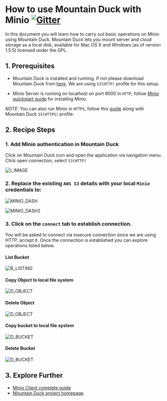 # How to use Mountain Duck with Minio [![Gitter](https://badges.gitter.im/Join%20Chat.svg)](https://gitter.im/minio/minio?utm_source=badge&utm_medium=badge&utm_campaign=pr-badge&utm_content=badge)

In this document you will learn how to carry out basic operations on Minio using Mountain Duck. Mountain Duck lets you mount server and cloud storage as a local disk, available for Mac OS X and Windows (as of version 1.5.5) licensed under the GPL. 

## 1. Prerequisites

* Mountain Duck is installed and running. If not please download Mountain Duck from [here](https://mountainduck.io/). We are using ``S3(HTTP)`` profile for this setup.

* Minio Server is running on localhost on port 9000 in ``HTTP``, follow [Minio quickstart guide](https://docs.minio.io/docs/minio-quickstart-guide) for installing Minio. 

_NOTE:_ You can also run Minio in ``HTTPS``, follow this [guide](https://docs.minio.io/docs/generate-let-s-encypt-certificate-using-concert-for-minio) along with Mountain Duck ``S3(HTTPS)`` profile. 

## 2. Recipe Steps

### 1. Add Minio authentication in Mountain Duck

Click on Mountain Duck icon and open the application via navigation menu. Click open connection, select ``S3(HTTP)``

![I_IMAGE](https://github.com/koolhead17/test/blob/master/docs/screenshots/mountainduck/defaultdashboard.jpg?raw=true)

### 2. Replace the existing ``AWS S3`` details with your local ``Minio`` credentials to:

![MINIO_DASH](https://github.com/koolhead17/test/blob/master/docs/screenshots/mountainduck/connecttominio.jpg?raw=true)

![MINIO_DASH2](https://github.com/koolhead17/test/blob/master/docs/screenshots/mountainduck/connecttominio1.jpg?raw=true)


### 3. Click on the ``connect`` tab to establish connection.

You will be asked to connect via insecure connection since we are using HTTP, accept it. Once the connection is established you can explore operations listed below. 

#### List Bucket

![B_LISTING](https://github.com/koolhead17/test/blob/master/docs/screenshots/mountainduck/listbuckets.jpg?raw=true)

#### Copy Object to local file system

![D_OBJECT](https://github.com/koolhead17/test/blob/master/docs/screenshots/mountainduck/copyobject.jpg?raw=true)

#### Delete Object 

![D_OBJECT](https://github.com/koolhead17/test/blob/master/docs/screenshots/mountainduck/deleteobject.jpg?raw=true)

#### Copy bucket to local file system

![D_BUCKET](https://github.com/koolhead17/test/blob/master/docs/screenshots/mountainduck/copybucket.jpg?raw=true)

#### Delete Bucket

![D_BUCKET](https://github.com/koolhead17/test/blob/master/docs/screenshots/mountainduck/deletebucket.jpg?raw=true)

## 3. Explore Further

* [Minio Client complete guide](https://docs.minio.io/docs/minio-client-complete-guide)
* [Mountain Duck project homepage](https://mountainduck.io)
